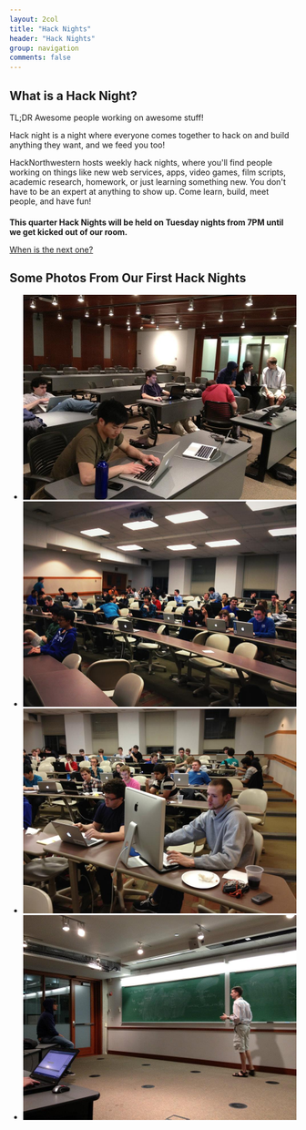 ```yaml
---
layout: 2col
title: "Hack Nights"
header: "Hack Nights"
group: navigation
comments: false
---
```


## What is a Hack Night?

TL;DR Awesome people working on awesome stuff!

Hack night is a night where everyone comes together to hack on and build anything they want, and we feed you too!

HackNorthwestern hosts weekly hack nights, where you'll find people working on things like new web services, apps, video games, film scripts, academic research, homework, or just learning something new. You don't have to be an expert at anything to show up. Come learn, build, meet people, and have fun!

<h4 style="margin-bottom:8px">This quarter Hack Nights will be held on Tuesday nights from 7PM until we get kicked out of our room.</h4>


<p><a class="btn btn-primary btn-large" href="http://facebook.com/HackNorthwestern">When is the next one?</a></p>

## Some Photos From Our First Hack Nights

<ul class="thumbnails">
  <li class="span4">
    <a href="/assets/themes/twitter-2.0/img/hack-nights/hn1_3.jpg" class="thumbnail">
      <img src="/assets/themes/twitter-2.0/img/hack-nights/hn1_3.jpg" alt="">
    </a>
  </li>
  <li class="span4">
    <a href="/assets/themes/twitter-2.0/img/hack-nights/hn2.jpg" class="thumbnail">
      <img src="/assets/themes/twitter-2.0/img/hack-nights/hn2.jpg" alt="">
    </a>
  </li>
  <li class="span4">
    <a href="/assets/themes/twitter-2.0/img/hack-nights/hn2_2.jpg" class="thumbnail">
      <img src="/assets/themes/twitter-2.0/img/hack-nights/hn2_2.jpg" alt="">
    </a>
  </li>
    <li class="span4">
    <a href="/assets/themes/twitter-2.0/img/hack-nights/hn1.jpg" class="thumbnail">
      <img src="/assets/themes/twitter-2.0/img/hack-nights/hn1.jpg" alt="">
    </a>
  </li>
</ul>
